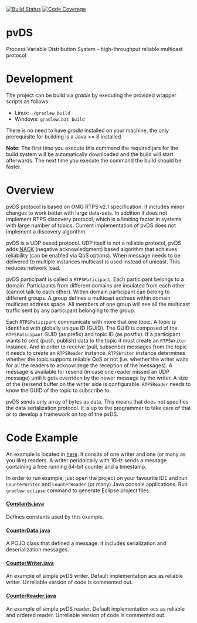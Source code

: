 [![Build Status](https://travis-ci.org/msekoranja/pvDS.svg?branch=master)](https://travis-ci.org/msekoranja/pvDS)
[![Code Coverage](https://img.shields.io/codecov/c/github/msekoranja/pvDS/coverity_scan.svg)](https://codecov.io/github/msekoranja/pvDS?branch=master)

# pvDS
Process Variable Distribution System - high-throughput reliable multicast protocol

# Development
The project can be build via *gradle* by executing the provided wrapper scripts as follows:
 * Linux: `./gradlew build`
 * Windows: `gradlew.bat build`

There is no need to have *gradle* installed on your machine, the only prerequisite for building is a Java >= 8 installed.

__Note:__ The first time you execute this command the required jars for the build system will be automatically downloaded and the build will start afterwards. The next time you execute the command the build should be faster.

# Overview

pvDS protocol is based on OMG RTPS v2.1 specification. It includes minor changes to work better with large data-sets.
In addition it does not implement RTPS discovery protocol, which is a limiting factor in systems with large number of topics.
Current implementation of pvDS does not implement a discovery algorithm.

pvDS is a UDP based protocol. UDP itself is not a reliable protocol, pvDS adds [NACK](https://en.wikipedia.org/wiki/NAK_(protocol_message)) (negative acknowledgment) based algorithm that achieves reliability (can be enabled via QoS options). When message needs to be delivered to multiple instances multicast is used instead of unicast. This reduces network load.

pvDS participant is called a `RTPSPaticipant`. Each participant belongs to a domain. Participants from different domains are insulated from each other (cannot talk to each other). Within domain participant can belong to different groups. A group defines a multicast address within domain multicast address space. All members of one group will see all the multicast traffic sent by any participant belonging to the group. 

Each `RTPSPaticipant` communicate with more that one topic. A topic is identified with globally unique ID (GUID). The GUID is composed of the `RTPSPaticipant` GUID (as prefix) and topic ID (as postfix). If a participant wants to sent (push, publish) data to the topic it must create an `RTPSWriter` instance. And in order to receive (pull, subscribe) messages from the topic it needs to create an  `RTPSReader` instance. `RTPSWriter` instance determines whether the topic supports reliable QoS or not (i.e. whether the writer waits for all the readers to acknowldege the reception of the messages). A message is available for resend (in case one reader missed an UDP message) until it gets overriden by the newer message by the writer. A size of the (re)send buffer on the writer side is configurable. `RTPSReader` needs to know the GUID of the topic to subscribe to.

pvDS sends only array of bytes as data. This means that does not specifies the data serialization protocol. It is up to the programmer to take care of that or to develop a framework on top of the pvDS.

# Code Example

An example is located in [here](../blob/master/test/java/org/epics/pvds/test/example/counter). It consits of one writer and one (or many as you like) readers. A writer peridoically with 10Hz sends a message containing a free running 64-bit counter and a timestamp.

In order to run example, just open the project on your favourite IDE and run `CounterWriter` and `CounterReader` (or many) Java console applications. Run `gradlew eclipse` command to generate Eclipse project files.

#### [Constants.java](../blob/master/test/java/org/epics/pvds/test/example/counter/Constants.java)

Defines constants used by this example. 

#### [CounterData.java](../blob/master/test/java/org/epics/pvds/test/example/counter/CounterData.java)

A POJO class that defined a message. It includes serialization and deserialization messages.

#### [CounterWriter.java](../blob/master/test/java/org/epics/pvds/test/example/counter/CounterWriter.java)

An example of simple pvDS writer. Default implementation acs as reliable writer. Unreliable version of code is commented out.

#### [CounterReader.java](../blob/master/test/java/org/epics/pvds/test/example/counter/CounterReader.java)

An example of simple pvDS reader. Default implementation acs as reliable and ordered reader. Unreliable version of code is commented out.
